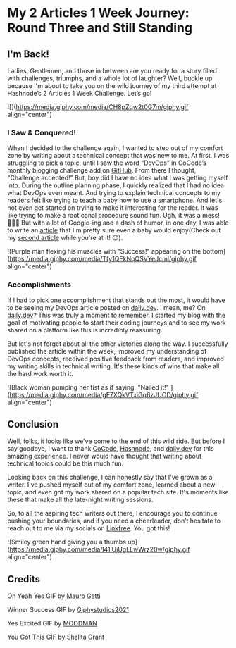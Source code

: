 # My 2 Articles 1 Week Journey: Round Three and Still Standing

## I'm Back!

Ladies, Gentlemen, and those in between are you ready for a story filled with challenges, triumphs, and a whole lot of laughter? Well, buckle up because I'm about to take you on the wild journey of my third attempt at Hashnode’s 2 Articles 1 Week Challenge. Let’s go!

![](https://media.giphy.com/media/CH8pZqw2t0G7m/giphy.gif align="center")

### I Saw & Conquered!

When I decided to the challenge again, I wanted to step out of my comfort zone by writing about a technical concept that was new to me. At first, I was struggling to pick a topic, until I saw the word “DevOps” in CoCode’s monthly blogging challenge add on [GitHub](https://github.com/thecocode/blog-a-thon). From there I thought, "Challenge accepted!" But, boy did I have no idea what I was getting myself into. During the outline planning phase, I quickly realized that I had no idea what DevOps even meant. And trying to explain technical concepts to my readers felt like trying to teach a baby how to use a smartphone. And let's not even get started on trying to make it interesting for the reader. It was like trying to make a root canal procedure sound fun. Ugh, it was a mess! 🤦🏽‍♀️ But with a lot of Google-ing and a dash of humor, in one day, I was able to write an [article](https://hashnode.com/post/cldzi2v3300hqsdnv06lg1lyv) that I'm pretty sure even a baby would enjoy(Check out my [second article](https://hashnode.com/post/cldzi2v3c00hrsdnv8fn2gerg) while you're at it! 😉).

![Purple man flexing his muscles with "Success!" appearing on the bottom](https://media.giphy.com/media/Tfy1QEkNqQSVYeJcml/giphy.gif align="center")

### Accomplishments

If I had to pick one accomplishment that stands out the most, it would have to be seeing my DevOps article posted on [daily.dev](https://app.daily.dev/posts/e5O-pxmGq). I mean, me? On [daily.dev](https://app.daily.dev/posts/e5O-pxmGq)? This was truly a moment to remember. I started my blog with the goal of motivating people to start their coding journeys and to see my work shared on a platform like this is incredibly reassuring.

But let's not forget about all the other victories along the way. I successfully published the article within the week, improved my understanding of DevOps concepts, received positive feedback from readers, and improved my writing skills in technical writing. It's these kinds of wins that make all the hard work worth it.

![Black woman pumping her fist as if saying, "Nailed it!" ](https://media.giphy.com/media/gF7XQkVTxiGq6zJUOD/giphy.gif align="center")

## Conclusion

Well, folks, it looks like we've come to the end of this wild ride. But before I say goodbye, I want to thank [CoCode](https://github.com/thecocode), [Hashnode](https://hashnode.com/), and [daily.dev](https://app.daily.dev/) for this amazing experience. I never would have thought that writing about technical topics could be this much fun.

Looking back on this challenge, I can honestly say that I've grown as a writer. I've pushed myself out of my comfort zone, learned about a new topic, and even got my work shared on a popular tech site. It's moments like these that make all the late-night writing sessions.

So, to all the aspiring tech writers out there, I encourage you to continue pushing your boundaries, and if you need a cheerleader, don’t hesitate to reach out to me via my socials on [Linkfree](https://linkfree.eddiehub.io/CBID2). You got this!

![Smiley green hand giving you a thumbs up](https://media.giphy.com/media/l41lUjUgLLwWrz20w/giphy.gif align="center")

## Credits

Oh Yeah Yes GIF by [Mauro Gatti](https://media.giphy.com/media/l41lUjUgLLwWrz20w/giphy.gif)

Winner Success GIF by [Giphystudios2021](https://media.giphy.com/media/Tfy1QEkNqQSVYeJcml/giphy.gif)

Yes Excited GIF by [MOODMAN](https://media.giphy.com/media/gF7XQkVTxiGq6zJUOD/giphy.gif)

You Got This GIF by [Shalita Grant](https://media.giphy.com/media/nJ6yoH4nBNCBa/giphy.gif)